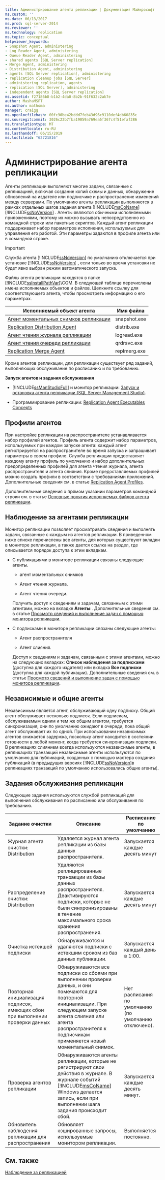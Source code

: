 ```yaml
---
title: Администрирование агента репликации | Документация Майкрософт
ms.custom: ''
ms.date: 06/13/2017
ms.prod: sql-server-2014
ms.reviewer: ''
ms.technology: replication
ms.topic: conceptual
helpviewer_keywords:
- Snapshot Agent, administering
- Log Reader Agent, administering
- Queue Reader Agent, administering
- shared agents [SQL Server replication]
- Merge Agent, administering
- Distribution Agent, administering
- agents [SQL Server replication], administering
- replication cleanup jobs [SQL Server]
- administering replication, agents
- replication [SQL Server], administering
- independent agents [SQL Server replication]
ms.assetid: f27186b8-b1b2-4da0-8b2b-91f632c2ab7e
author: MashaMSFT
ms.author: mathoma
manager: craigg
ms.openlocfilehash: 00fc90be42bddd7feb43d96c9110def4db60835c
ms.sourcegitcommit: 3026c22b7fba19059a769ea5f367c4f51efaf286
ms.translationtype: MT
ms.contentlocale: ru-RU
ms.lasthandoff: 06/15/2019
ms.locfileid: "62721816"
---
```

# <a name="replication-agent-administration"></a>Администрирование агента репликации
  Агенты репликации выполняют многие задачи, связанные с репликацией, включая создание копий схемы и данных, обнаружение обновлений на издателе или подписчике и распространение изменений между серверами. По умолчанию агенты репликации выполняются в рамках отдельных шагов задания агента [!INCLUDE[msCoName](../../../includes/msconame-md.md)] [!INCLUDE[ssNoVersion](../../../includes/ssnoversion-md.md)] . Агенты являются обычными исполняемыми приложениями, поэтому их можно вызывать непосредственно из командной строки или пакетных скриптов. Каждый агент репликации поддерживает набор параметров исполнения, используемых для управления его работой. Эти параметры задаются в профиле агента или в командной строке.  
  
> [!IMPORTANT]  
>  Служба агента [!INCLUDE[ssNoVersion](../../../includes/ssnoversion-md.md)] по умолчанию отключается при установке [!INCLUDE[ssNoVersion](../../../includes/ssnoversion-md.md)] , если только во время установки не будет явно выбран режим автоматического запуска.  
  
 Файлы агента репликации находятся в папке [!INCLUDE[ssInstallPathVar](../../../includes/ssinstallpathvar-md.md)]\COM. В следующей таблице перечислены имена исполняемых объектов и файлов. Щелкните ссылку для соответствующего агента, чтобы просмотреть информацию о его параметрах.  
  
|Исполняемый объект агента|Имя файла|  
|----------------------|---------------|  
|[Агент моментальных снимков репликации](replication-snapshot-agent.md)|snapshot.exe|  
|[Replication Distribution Agent](replication-distribution-agent.md)|distrib.exe|  
|[Агент чтения журнала репликации](replication-log-reader-agent.md)|logread.exe|  
|[Агент чтения очереди репликации](replication-queue-reader-agent.md)|qrdrsvc.exe|  
|[Replication Merge Agent](replication-merge-agent.md)|replmerg.exe|  
  
 Кроме агентов репликации, для репликации существует ряд заданий, выполняющих обслуживание по расписанию и по требованию.  
  
 **Запуск агентов и задания обслуживания**  
  
-   [!INCLUDE[ssManStudioFull](../../../includes/ssmanstudiofull-md.md)] и монитор репликации: [Запуск и остановка агента репликации &#40;SQL Server Management Studio&#41;](start-and-stop-a-replication-agent-sql-server-management-studio.md).  
  
-   Программирование репликации: [Replication Agent Executables Concepts](../concepts/replication-agent-executables-concepts.md)  
  
## <a name="agent-profiles"></a>Профили агентов  
 При настройке репликации на распространителе устанавливается набор профилей агентов. Профиль агента содержит набор параметров, используемых при каждом запуске агента: каждый агент регистрируется на распространителе во время запуска и запрашивает параметры в своем профиле. Служба репликации предоставляет каждому агенту профиль по умолчанию и набор дополнительных предопределенных профилей для агента чтения журнала, агента распространителя и агента слияния. Кроме предоставляемых профилей можно создать профили в соответствии с требованиями приложений. Дополнительные сведения см. в статье [Replication Agent Profiles](replication-agent-profiles.md).  
  
 Дополнительные сведения о прямом указании параметров командной строки см. в статье [Основные понятия исполняемых файлов агента репликации](../concepts/replication-agent-executables-concepts.md).  
  
## <a name="monitoring-replication-agents"></a>Наблюдение за агентами репликации  
 Монитор репликации позволяет просматривать сведения и выполнять задачи, связанные с каждым из агентов репликации. В приведенном ниже списке перечислены все агенты, для которых существуют вкладки в мониторе репликации, а также дается ссылка на раздел, где описывается порядок доступа к этим вкладкам.  
  
-   С публикациями в мониторе репликации связаны следующие агенты.  
  
    -   агент моментальных снимков  
  
    -   Агент чтения журнала.  
  
    -   Агент чтения очереди.  
  
     Получить доступ к сведениям и задачам, связанным с этими агентами, можно на вкладке **Агенты** . Дополнительные сведения см. в статье [Просмотр сведений и выполнение задач с помощью монитора репликации](../monitor/view-information-and-perform-tasks-replication-monitor.md).  
  
-   С подписками в мониторе репликации связаны следующие агенты:  
  
    -   Агент распространителя  
  
    -   Агент слияния.  
  
     Доступ к сведениям и задачам, связанным с этими агентами, можно на следующих вкладках: **Список наблюдения за подписками** (доступна для каждого издателя) или вкладка **Все подписки** (доступна для каждой публикации). Дополнительные сведения см. в статье [Просмотр сведений и выполнение задач с помощью монитора репликации](../monitor/view-information-and-perform-tasks-replication-monitor.md).  
  
## <a name="independent-and-shared-agents"></a>Независимые и общие агенты  
 Независимым является агент, обслуживающий одну подписку. Общий агент обслуживает несколько подписок. Если подпискам, обслуживаемым одним и тем же общим агентом, требуется синхронизация, они по умолчанию ожидают в очереди, пока общий агент обслуживает их по одной. При использовании независимых агентов снижается задержка, поскольку агент находится в состоянии готовности в любой момент, когда требуется синхронизация подписки. В репликациях слиянием всегда используются независимые агенты, в репликациях транзакций независимые агенты используются по умолчанию для публикаций, созданных с помощью мастера создания публикаций (в предыдущих версиях [!INCLUDE[ssNoVersion](../../../includes/ssnoversion-md.md)]в репликациях транзакций по умолчанию использовались общие агенты).  
  
## <a name="replication-maintenance-jobs"></a>Задания обслуживания репликации  
 Следующие задания используются службой репликаций для выполнения обслуживания по расписанию или обслуживания по требованию.  
  
|Задание очистки|Описание|Расписание по умолчанию|  
|------------------|-----------------|----------------------|  
|Журнал агента очистки: Distribution|Удаляется журнал агента репликации из базы данных распространителя.|Запускается каждые десять минут|  
|Распределение очистки: Distribution|Удаляются реплицированные транзакции из базы данных распространителя. Деактивируются подписки, которые не были синхронизированы в течение максимального срока хранения распространения.|Запускается каждые десять минут|  
|Очистка истекшей подписки|Обнаруживаются и удаляются подписки с истекшим сроком из баз данных публикации.|Запускается каждый день в 1:00.|  
|Повторная инициализация подписок, имеющих сбои при выполнении проверки данных|Обнаруживаются все подписки со сбоями при выполнении проверки данных, и они помечаются для повторной инициализации. При следующем запуске агента слияния или агента распространителя к подписчикам применяется новый моментальный снимок.|Нет расписания по умолчанию (по умолчанию отключено).|  
|Проверка агентов репликации|Обнаруживаются агенты репликации, которые не регистрируют свои действия в журнале. В журнале событий [!INCLUDE[msCoName](../../../includes/msconame-md.md)] Windows делается запись, если при выполнении шага задания происходит сбой.|Запускается каждые десять минут.|  
|Обновитель наблюдения репликации для распространения|Обновляет кэшированные запросы, используемые монитором репликации.|Выполняется постоянно.|  
  
## <a name="see-also"></a>См. также  
 [Наблюдение за репликацией](../monitoring-replication.md)  
  
  
